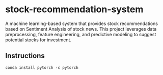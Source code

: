 # stock-recommendation-system
A machine learning-based system that provides stock recommendations based on Sentiment Analysis of stock news. This project leverages data preprocessing, feature engineering, and predictive modeling to suggest potential stocks for investment.


## Instructions

`conda install pytorch -c pytorch`


